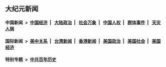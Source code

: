 ## 大纪元新闻

#### 中国新闻 &nbsp;>&nbsp; [中国经济](indexes/ncid283/README.md?02111245) &nbsp;| &nbsp; [大陆政治](indexes/ncid277/README.md?02111245) &nbsp;| &nbsp; [社会万象](indexes/ncid282/README.md?02111245) &nbsp;| &nbsp; [中国人权](indexes/ncid278/README.md?02111245) &nbsp;| &nbsp; [群体事件](indexes/ncid279/README.md?02111245) &nbsp;| &nbsp; [天灾人祸](indexes/ncid280/README.md?02111245)

#### 国际新闻 &nbsp;>&nbsp; [美中关系](indexes/nf1412576/README.md?02111245) &nbsp;| &nbsp; [台湾新闻](indexes/ncid1349361/README.md?02111245) &nbsp;| &nbsp; [香港新闻](indexes/ncid1349362/README.md?02111245) &nbsp;| &nbsp; [美国政治](indexes/ncid1078159/README.md?02111245) &nbsp;| &nbsp; [美国社会](indexes/ncid1078160/README.md?02111245) &nbsp;| &nbsp; [美国经济](indexes/ncid1078158/README.md?02111245)

#### 特别专题 &nbsp;>&nbsp; [中共百年历史](https://github.com/epoch-news/epoch-special/blob/master/README.md?02111245)  
